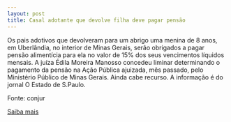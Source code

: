 ```yaml
---
layout: post
title: Casal adotante que devolve filha deve pagar pensão
---
```

<p>Os pais adotivos que devolveram para um abrigo uma menina de 8 anos, em Uberlândia, no interior de Minas Gerais, serão obrigados a pagar pensão alimentícia para ela no valor de 15% dos seus vencimentos líquidos mensais. A juíza Édila Moreira Manosso concedeu liminar determinando o pagamento da pensão na Ação Pública ajuizada, mês passado, pelo Ministério Público de Minas Gerais. Ainda cabe recurso. A informação é do jornal O Estado de S.Paulo.</p><p>Fonte: conjur</p><p><a href="http://www.conjur.com.br/2009-jun-09/casal-devolveu-filha-adotiva-condenado-pagar-pensao" target="_blank">Saiba mais </a></p>
